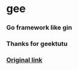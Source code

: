 # gee
### Go framework like gin

### Thanks for geektutu

### [Original link](https://geektutu.com/post/gee.html)
